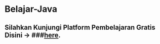 # Belajar-Java

## Silahkan Kunjungi Platform Pembelajaran Gratis Disini -> ###[here](https://www.dicoding.com/academies/60).

